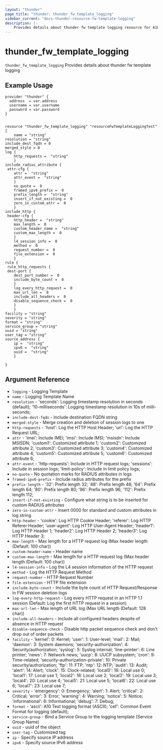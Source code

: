 ```yaml
---
layout: "thunder"
page_title: "thunder: thunder_fw_template_logging"
sidebar_current: "docs-thunder-resource-fw-template-logging"
description: |-
    Provides details about thunder fw template logging resource for A10
---
```


# thunder\_fw\_template\_logging

`thunder_fw_template_logging` Provides details about thunder fw template logging
## Example Usage


```hcl
provider "thunder" {
  address  = var.address
  username = var.username
  password = var.password
}


resource "thunder_fw_template_logging" "resourceFwTemplateLoggingTest" {
	name = "string"
resolution = "string"
include_dest_fqdn = 0
merged_style = 0
log {  
 	http_requests =  "string" 
	}
include_radius_attribute {  
 attr-cfg {   
	attr =  "string" 
	attr_event =  "string" 
	}
	no_quote =  0 
	framed_ipv6_prefix =  0 
	prefix_length =  "string" 
	insert_if_not_existing =  0 
	zero_in_custom_attr =  0 
	}
include_http {  
 header-cfg {   
	http_header =  "string" 
	max_length =  0 
	custom_header_name =  "string" 
	custom_max_length =  0 
	}
	l4_session_info =  0 
	method =  0 
	request_number =  0 
	file_extension =  0 
	}
rule {  
 rule_http_requests {  
 dest-port {   
	dest_port_number =  0 
	include_byte_count =  0 
	}
	log_every_http_request =  0 
	max_url_len =  0 
	include_all_headers =  0 
	disable_sequence_check =  0 
	}
	}
facility = "string"
severity = "string"
format = "string"
service_group = "string"
uuid = "string"
user_tag = "string"
source_address {  
 	ip =  "string" 
	ipv6 =  "string" 
	uuid =  "string" 
	}
 
}

```

## Argument Reference

* `logging` - Logging Template
* `name` - Logging Template Name
* `resolution` - 'seconds': Logging timestamp resolution in seconds (default); '10-milliseconds': Logging timestamp resolution in 10s of milli-seconds;
* `include-dest-fqdn` - Include destination FQDN string
* `merged-style` - Merge creation and deletion of session logs to one
* `http-requests` - 'host': Log the HTTP Host Header; 'url': Log the HTTP Request URL;
* `attr` - 'imei': Include IMEI; 'imsi': Include IMSI; 'msisdn': Include MSISDN; 'custom1': Customized attribute 1; 'custom2': Customized attribute 2; 'custom3': Customized attribute 3; 'custom4': Customized attribute 4; 'custom5': Customized attribute 5; 'custom6': Customized attribute 6;
* `attr-event` - 'http-requests': Include in HTTP request logs; 'sessions': Include in session logs; 'limit-policy': Include in limit policy logs;
* `no-quote` - No quotation marks for RADIUS attributes in logs
* `framed-ipv6-prefix` - Include radius attributes for the prefix
* `prefix-length` - '32': Prefix length 32; '48': Prefix length 48; '64': Prefix length 64; '80': Prefix length 80; '96': Prefix length 96; '112': Prefix length 112;
* `insert-if-not-existing` - Configure what string is to be inserted for custom RADIUS attributes
* `zero-in-custom-attr` - Insert 0000 for standard and custom attributes in log string
* `http-header` - 'cookie': Log HTTP Cookie Header; 'referer': Log HTTP Referer Header; 'user-agent': Log HTTP User-Agent Header; 'header1': Log HTTP Header 1; 'header2': Log HTTP Header 2; 'header3': Log HTTP Header 3;
* `max-length` - Max length for a HTTP request log (Max header length (Default: 100 char))
* `custom-header-name` - Header name
* `custom-max-length` - Max length for a HTTP request log (Max header length (Default: 100 char))
* `l4-session-info` - Log the L4 session information of the HTTP request
* `method` - Log the HTTP Request Method
* `request-number` - HTTP Request Number
* `file-extension` - HTTP file extension
* `include-byte-count` - Include the byte count of HTTP Request/Response in FW session deletion logs
* `log-every-http-request` - Log every HTTP request in an HTTP 1.1 session (Default: Log the first HTTP request in a session)
* `max-url-len` - Max length of URL log (Max URL length (Default: 128 char))
* `include-all-headers` - Include all configured headers despite of absence in HTTP request
* `disable-sequence-check` - Disable http packet sequence check and don't drop out of order packets
* `facility` - 'kernel': 0: Kernel; 'user': 1: User-level; 'mail': 2: Mail; 'daemon': 3: System daemons; 'security-authorization': 4: Security/authorization; 'syslog': 5: Syslog internal; 'line-printer': 6: Line printer; 'news': 7: Network news; 'uucp': 8: UUCP subsystem; 'cron': 9: Time-related; 'security-authorization-private': 10: Private security/authorization; 'ftp': 11: FTP; 'ntp': 12: NTP; 'audit': 13: Audit; 'alert': 14: Alert; 'clock': 15: Clock-related; 'local0': 16: Local use 0; 'local1': 17: Local use 1; 'local2': 18: Local use 2; 'local3': 19: Local use 3; 'local4': 20: Local use 4; 'local5': 21: Local use 5; 'local6': 22: Local use 6; 'local7': 23: Local use 7;
* `severity` - 'emergency': 0: Emergency; 'alert': 1: Alert; 'critical': 2: Critical; 'error': 3: Error; 'warning': 4: Warning; 'notice': 5: Notice; 'informational': 6: Informational; 'debug': 7: Debug;
* `format` - 'ascii': A10 Text logging format (ASCII); 'cef': Common Event Format for logging (default);
* `service-group` - Bind a Service Group to the logging template (Service Group Name)
* `uuid` - uuid of the object
* `user-tag` - Customized tag
* `ip` - Specify source IP address
* `ipv6` - Specify source IPv6 address

